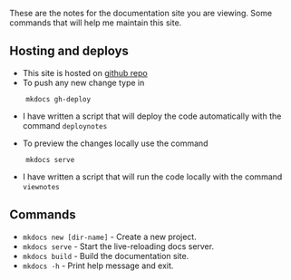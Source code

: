 These are the notes for the documentation site you are viewing. 
Some commands that will help me maintain this site.

## Hosting and deploys

-   This site is hosted on [github repo](https://github.com/vedant14/dev-notes)
-   To push any new change type in

```
	mkdocs gh-deploy
```

- I have written a script that will deploy the code automatically with the command `deploynotes`

-   To preview the changes locally use the command
	
```
	mkdocs serve
```

- I have written a script that will run the code locally with the command `viewnotes`

## Commands

-   `mkdocs new [dir-name]` - Create a new project.
-   `mkdocs serve` - Start the live-reloading docs server.
-   `mkdocs build` - Build the documentation site.
-   `mkdocs -h` - Print help message and exit.
